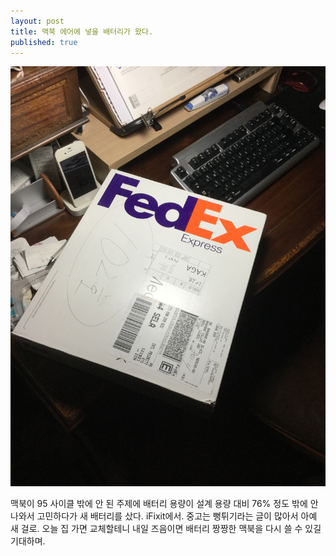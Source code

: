 ```yaml
---
layout: post
title: 맥북 에어에 넣을 배터리가 왔다.
published: true
---
```

![](/Resources/2016-03-29/battery_for_MBA.jpg)

맥북이 95 사이클 밖에 안 된 주제에 배터리 용량이 설계 용량 대비 76% 정도 밖에 안 나와서 고민하다가 새 배터리를 샀다. iFixit에서. 중고는 뻥튀기라는 글이 많아서 아예 새 걸로. 오늘 집 가면 교체할테니 내일 즈음이면 배터리 짱짱한 맥북을 다시 쓸 수 있길 기대하며.